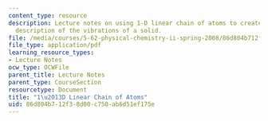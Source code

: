 ```yaml
---
content_type: resource
description: Lecture notes on using 1-D linear chain of atoms to create an atomic
  description of the vibrations of a solid.
file: /media/courses/5-62-physical-chemistry-ii-spring-2008/86d804b712f38d00c750ab6d51ef175e_23_562ln08.pdf
file_type: application/pdf
learning_resource_types:
- Lecture Notes
ocw_type: OCWFile
parent_title: Lecture Notes
parent_type: CourseSection
resourcetype: Document
title: "1\u2013D Linear Chain of Atoms"
uid: 86d804b7-12f3-8d00-c750-ab6d51ef175e
---
```

